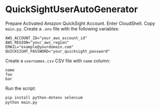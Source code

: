 # QuickSightUserAutoGenerator

Prepare Activated Amazon QuickSight Account.
Enter CloudShell.
Copy `main.py`.
Create a `.env` file with the following variables:

```
AWS_ACCOUNT_ID="your_aws_account_id"
AWS_REGION="your_aws_region"
EMAIL="example@yourdomain.com"
QUICKSIGHT_PASSWORD="your_quicksight_password"
```

Create a `usernames.csv` CSV file with `name` column:

```
name
foo
bar
```

Run the script:

```sh
pip install python-dotenv selenium
python main.py
```
